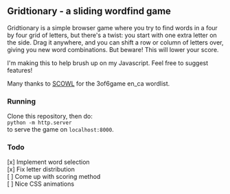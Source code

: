 ## Gridtionary - a sliding wordfind game

Gridtionary is a simple browser game where you try to find words in a four by four grid of letters, but there's a twist: you start with one extra letter on the side. Drag it anywhere, and you can shift a row or column of letters over, giving you new word combinations. But beware! This will lower your score.

I'm making this to help brush up on my Javascript. Feel free to suggest features!

Many thanks to [SCOWL](http://wordlist.aspell.net/) for the 3of6game en_ca wordlist.

### Running

Clone this repository, then do:  
`python -m http.server`  
to serve the game on `localhost:8000`.

### Todo

[x] Implement word selection  
[x] Fix letter distribution  
[ ] Come up with scoring method  
[ ] Nice CSS animations  
